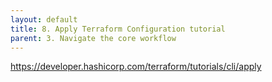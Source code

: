 ```yaml
---
layout: default
title: 8. Apply Terraform Configuration tutorial
parent: 3. Navigate the core workflow
---
```


https://developer.hashicorp.com/terraform/tutorials/cli/apply